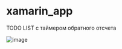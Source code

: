 # xamarin_app
TODO LIST с таймером обратного отсчета





![image](https://user-images.githubusercontent.com/38671587/175695209-4f5951a2-fc8e-48db-bf62-a22c1e0fc35c.png)
